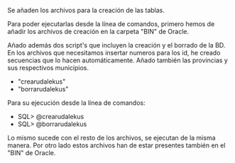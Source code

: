 Se añaden los archivos para la creación de las tablas.

Para poder ejecutarlas desde la línea de comandos, primero hemos de añadir los archivos de creación en la carpeta "BIN" de Oracle.

Añado además dos script's que incluyen la creación y el borrado de la BD.
En los archivos que necesitamos insertar numeros para los id, he creado secuencias que lo hacen automáticamente.
Añado también las provincias y sus respectivos municipios.

- "crearudalekus"
- "borrarudalekus"

Para su ejecución desde la línea de comandos: 

- SQL> @crearudalekus
- SQL> @borrarudalekus

Lo mismo sucede con el resto de los archivos, se ejecutan de la misma manera.
Por otro lado estos archivos han de estar presentes también en el "BIN" de Oracle.

